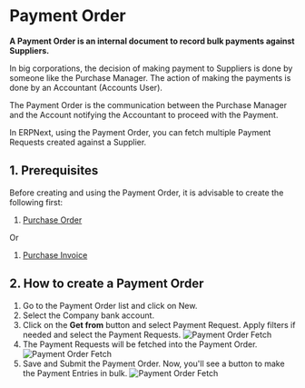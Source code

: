 <!-- add-breadcrumbs -->
# Payment Order

**A Payment Order is an internal document to record bulk payments against Suppliers.**

In big corporations, the decision of making payment to Suppliers is done by someone like the Purchase Manager. The action of making the payments is done by an Accountant (Accounts User).

The Payment Order is the communication between the Purchase Manager and the Account notifying the Accountant to proceed with the Payment.

In ERPNext, using the Payment Order, you can fetch multiple Payment Requests created against a Supplier.

## 1. Prerequisites
Before creating and using the Payment Order, it is advisable to create the following first:

1. [Purchase Order](/docs/v12/user/manual/en/buying/purchase-order)

 Or

1. [Purchase Invoice](/docs/v12/user/manual/en/accounts/purchase-invoice)

## 2. How to create a Payment Order
1. Go to the Payment Order list and click on New.
1. Select the Company bank account.
1. Click on the **Get from** button and select Payment Request. Apply filters if needed and select the Payment Requests.
 ![Payment Order Fetch](/docs/v12/assets/img/accounts/payment-order-fetch.png)
1. The Payment Requests will be fetched into the Payment Order.
 ![Payment Order Fetch](/docs/v12/assets/img/accounts/payment-order.png)
1. Save and Submit the Payment Order. Now, you'll see a button to make the Payment Entries in bulk.
 ![Payment Order Fetch](/docs/v12/assets/img/accounts/payment-order-submit.png)
